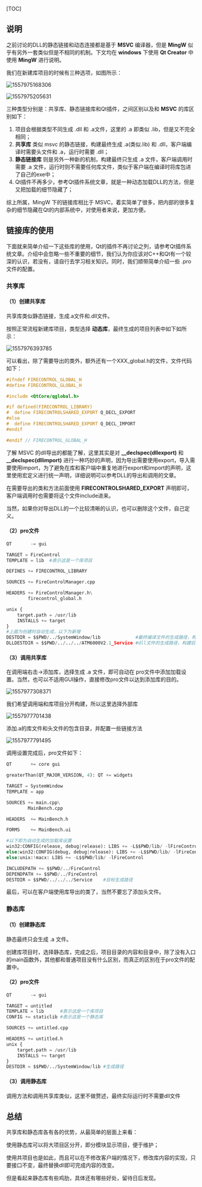 [TOC]

## 说明

之前讨论的DLL的静态链接和动态连接都是基于 **MSVC** 编译器，但是 **MingW** 似乎有另外一套类似但是不相同的机制。下文均在 **windows** 下使用 **Qt Creator** 中使用 **MingW** 进行说明。

我们在新建库项目的时候有三种选项，如图所示：

![1557975168306](E:\MyNote\Note\C++\Qt\1557975168306.png)

![1557975205631](E:\MyNote\Note\C++\Qt\1557975205631.png)

三种类型分别是：共享库、静态链接库和Qt插件，之间区别以及和 **MSVC** 的库区别如下：

1. 项目会根据类型不同生成 .dll 和 .a文件，这里的 .a 即类似 .lib，但是又不完全相同；
2. **共享库** 类似 msvc 的静态链接，构建最终生成 .a(类似.lib) 和 .dll，客户端编译时需要头文件和 .a，运行时需要 .dll；
3. **静态链接库** 则是另外一种新的机制，构建最终只生成 .a 文件，客户端调用时需要 .a 文件，运行时则不需要任何库文件，类似于客户端在编译时将库包进了自己的exe中；
4. Qt插件不再多少，参考Qt插件系统文章，就是一种动态加载DLL的方法，但是又把加载的细节隐藏了；

综上所属，MingW 下的链接库相比于 MSVC，着实简单了很多，把内部的很多复杂的细节隐藏在Qt的内部系统中，对使用者来说，更加方便。

## 链接库的使用

下面就来简单介绍一下这些库的使用，Qt的插件不再讨论之列，请参考Qt插件系统文章。介绍中会忽略一些不重要的细节，我们认为你应该对C++和Qt有一个较深的认识，若没有，请自行去学习相关知识。同时，我们顺带简单介绍一些 .pro 文件的配置。

### 共享库

#### （1）创建共享库

共享库类似静态链接，生成.a文件和.dll文件。

按照正常流程新建库项目，类型选择 **动态库**，最终生成的项目列表中如下如所示：

![1557976393785](E:\MyNote\Note\C++\Qt\1557976393785.png)

可以看出，除了需要导出的类外，额外还有一个XXX_global.h的文件，文件代码如下：

```c++
#ifndef FIRECONTROL_GLOBAL_H
#define FIRECONTROL_GLOBAL_H

#include <QtCore/qglobal.h>

#if defined(FIRECONTROL_LIBRARY)
#  define FIRECONTROLSHARED_EXPORT Q_DECL_EXPORT
#else
#  define FIRECONTROLSHARED_EXPORT Q_DECL_IMPORT
#endif

#endif // FIRECONTROL_GLOBAL_H
```

了解 MSVC 的dll导出的都能了解，这里其实是对 **__declspec(dllexport)** 和 **__declspec(dllimport)** 进行一种巧妙的声明，因为导出需要使用export，导入需要使用import，为了避免在库和客户端中重复地进行export和import的声明，这里使用宏定义进行统一声明，详细说明可以参考DLL的导出和调用的文章。

在需要导出的类和方法前面使用 **FIRECONTROLSHARED_EXPORT** 声明即可，客户端调用时也需要将这个文件include进来。

当然，如果你对导出DLL的一个比较清晰的认识，也可以删除这个文件，自己定义。

#### （2）pro文件

```python
QT       -= gui

TARGET = FireControl
TEMPLATE = lib	#表示这是一个库项目

DEFINES += FIRECONTROL_LIBRARY

SOURCES += FireControlManager.cpp

HEADERS += FireControlManager.h\
        firecontrol_global.h

unix {
    target.path = /usr/lib
    INSTALLS += target
}
#上面为创建时自动生成，以下为新增
DESTDIR = $$PWD/../SystemWindow/lib				#最终编译文件的生成路径，构建后会有.a和.dll
DLLDESTDIR = $$PWD/../../../ATM6000V2.1_Service	#dll文件的生成路径，构建后会有.dll
```

#### （3）调用共享库

在调用端右击->添加库，选择生成 .a 文件，即可自动在 pro文件中添加加载设置。当然，也可以不适用GUI操作，直接修改pro文件以达到添加库的目的。

![1557977308371](E:\MyNote\Note\C++\Qt\1557977308371.png)

我们希望调用端和库项目分开构建，所以这里选择外部库

![1557977701438](E:\MyNote\Note\C++\Qt\1557977701438.png)

添加.a的库文件和头文件的包含目录，并配置一些链接方法

![1557977791495](E:\MyNote\Note\C++\Qt\1557977791495.png)

调用设置完成后，pro文件如下：

```python
QT       += core gui

greaterThan(QT_MAJOR_VERSION, 4): QT += widgets

TARGET = SystemWindow
TEMPLATE = app

SOURCES += main.cpp\
        MainBench.cpp

HEADERS  += MainBench.h

FORMS    += MainBench.ui

#以下即为自动生成的加载库设置
win32:CONFIG(release, debug|release): LIBS += -L$$PWD/lib/ -lFireControl
else:win32:CONFIG(debug, debug|release): LIBS += -L$$PWD/lib/ -lFireControl
else:unix:!macx: LIBS += -L$$PWD/lib/ -lFireControl

INCLUDEPATH += $$PWD/../FireControl
DEPENDPATH += $$PWD/../FireControl
DESTDIR = $$PWD/../../../Service	#目标生成路径
```

最后，可以在客户端使用库导出的类了，当然不要忘了添加头文件。

### 静态库

#### （1）创建静态库

静态最终只会生成 .a 文件。

创建库项目时，选择静态库，完成之后，项目目录的内容和目录中，除了没有入口的main函数外，其他都和普通项目没有什么区别，而真正的区别在于pro文件的配置中。

#### （2）pro文件

```python
QT       -= gui

TARGET = untitled
TEMPLATE = lib		#表示这是一个库项目
CONFIG += staticlib	#表示这是一个静态库

SOURCES += untitled.cpp

HEADERS += untitled.h
unix {
    target.path = /usr/lib
    INSTALLS += target
}
DESTDIR = $$PWD/../SystemWindow/lib #生成路径
```

#### （3）调用静态库

调用方法和调用共享库类似，这里不做赘述，最终实际运行时不需要dll文件

## 总结

共享库和静态库各有各的优势，从最简单的层面上来看：

使用静态库可以将大项目区分开，即分模块显示项目，便于维护；

使用共项目也是如此，而且可以在不修改客户端的情况下，修改库内容的实现，只要接口不变，最终替换dll即可完成内容的改变。

但是看起来静态库有些鸡肋，具体还有哪些好处，留待日后发现。